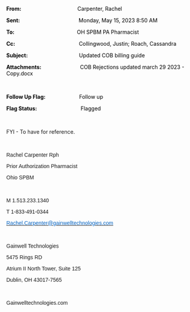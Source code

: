 <div class="WordSection1">

**<span style="color:black">From:<span style="mso-tab-count:1">                                            
</span></span>**<span style="color:black">Carpenter, Rachel</span>

**<span style="color:black">Sent:<span style="mso-tab-count:1">                                              
</span></span>**<span style="color:black">Monday, May 15, 2023 8:50
AM</span>

**<span style="color:black">To:<span style="mso-tab-count:1">                                                 
</span></span>**<span style="color:black">OH SPBM PA Pharmacist</span>

**<span style="color:black">Cc:<span style="mso-tab-count:1">                                                  
</span></span>**<span style="color:black">Collingwood, Justin; Roach,
Cassandra</span>

**<span style="color:black">Subject:<span style="mso-tab-count:1">                                        
</span></span>**<span style="color:black">Updated COB billing
guide</span>

**<span style="color:black">Attachments:<span style="mso-tab-count:1">                              
</span></span>**<span style="color:black">COB Rejections updated march
29 2023 - Copy.docx</span>

<span style="color:
black"></span>

 

**<span style="color:black">Follow Up
Flag:<span style="mso-tab-count:1">                          
</span></span>**<span style="color:black">Follow up</span>

**<span style="color:black">Flag
Status:<span style="mso-tab-count:1">                                  
</span></span>**<span style="color:black">Flagged</span>

 

FYI - To have for reference.

 

<div>

<span style="font-family:&quot;Arial&quot;,sans-serif">Rachel Carpenter
Rph</span>

<span style="font-family:&quot;Arial&quot;,sans-serif">Prior
Authorization Pharmacist</span>

<span style="font-family:&quot;Arial&quot;,sans-serif">Ohio SPBM</span>

<span style="font-family:&quot;Arial&quot;,sans-serif"></span>

 

<span style="font-family:&quot;Arial&quot;,sans-serif">M
1.513.233.1340</span>

<span style="font-family:&quot;Arial&quot;,sans-serif">T
1-833-491-0344</span>

<span style="font-family:&quot;Arial&quot;,sans-serif">[<span style="color:
#0563C1">Rachel.Carpenter@gainwelltechnologies.com</span>](mailto:Rachel.Carpenter@gainwelltechnologies.com)</span>

<span style="font-family:&quot;Arial&quot;,sans-serif"></span>

 

<span style="font-family:&quot;Arial&quot;,sans-serif">Gainwell
Technologies</span>

<span style="font-family:&quot;Arial&quot;,sans-serif">5475 Rings
RD</span>

<span style="font-family:&quot;Arial&quot;,sans-serif">Atrium II North
Tower, Suite 125</span>

<span style="font-family:&quot;Arial&quot;,sans-serif">Dublin, OH
43017-7565</span>

<span style="font-family:&quot;Arial&quot;,sans-serif"></span>

 

<span style="font-family:&quot;Arial&quot;,sans-serif">Gainwelltechnologies.com</span>

<span style="font-family:&quot;Arial&quot;,sans-serif"></span>

 

 <span style="font-family:&quot;Arial&quot;,sans-serif"><span class="image"></span></span>

</div>

 

 

</div>
